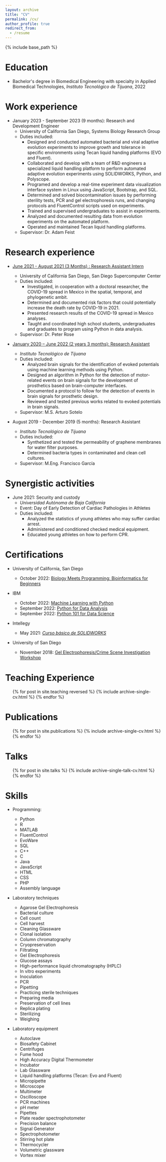 ```yaml
---
layout: archive
title: "CV"
permalink: /cv/
author_profile: true
redirect_from:
  - /resume
---
```


{% include base_path %}

Education
======
* Bachelor's degree in Biomedical Engineering with specialty in Applied Biomedical Technologies, <em>Instituto Tecnológico de Tijuana</em>, 2022

Work experience
======
* January 2023 - September 2023  (9 months): Research and Development Engineer
  * University of California San Diego, Systems Biology Research Group
  * Duties included:
    *	Designed and conducted automated bacterial and viral adaptive evolution experiments to improve growth and tolerance in specific environments using Tecan liquid handing platforms (EVO and Fluent).
    * Collaborated and develop with a team of R&D engineers a specialized liquid handling platform to perform automated adaptive evolution experiments using SOLIDWORKS, Python, and Polyscope.
    * Programed and develop a real-time experiment data visualization interface system in Linux using JavaScript, Bootstrap, and SQL.
    * Determined and solved biocontamination issues by performing sterility tests, PCR and gel electrophoresis runs, and changing protocols and FluentControl scripts used on experiments.
    * Trained and supervised undergraduates to assist in experiments.
    * Analyzed and documented resulting data from evolution experiments on the automated platform.
    * Operated and maintained Tecan liquid handling platforms.
  * Supervisor: Dr. Adam Feist

Research experience
======
* <a href='https://kevin-valenzuela.github.io/portfolio/portfolio-4/'>June 2021 - August 2021 (3 Months) : Research Assistant Intern<a/>
  * University of California San Diego, San Diego Supercomputer Center
  * Duties included:
    * Investigated, in cooperation with a doctoral researcher, the COVID-19 spread in Mexico in the spatial, temporal, and phylogenetic ambit.
    * Determined and documented risk factors that could potentially increase the death rate by COVID-19 in 2021.
    * Presented research results of the COVID-19 spread in Mexico analyses.
    * Taught and coordinated high school students, undergraduates and graduates to program using Python in data analysis.
  * Supervisor: Dr. Peter Rose

* <a href='https://kevin-valenzuela.github.io/portfolio/portfolio-5/'>January 2020 – June 2022 (2 years 3 months): Research Assistant<a/>
  * <em>Instituto Tecnológico de Tijuana</em>
  * Duties included:
    * Analyzed brain signals for the identification of evoked potentials using machine learning methods using Python.
    *	Designed an algorithm in Python for the detection of motor-related events on brain signals for the development of prosthetics based on brain-computer interfaces.
    *	Documented a protocol to follow for the detection of events in brain signals for prosthetic design.
    *	Reviewed and tested previous works related to evoked potentials in brain signals.
  * Supervisor: M.S. Arturo Sotelo

* August 2019 - December 2019 (5 months): Research Assistant
  * <em>Instituto Tecnológico de Tijuana</em>
  * Duties included:
    * Synthetized and tested the permeability of graphene membranes for water filter purposes.
    * Determined bacteria types in contaminated and clean cell cultures.
  * Supervisor: M.Eng. Francisco García

Synergistic activities
======
* June 2021: Security and custody
  * <em>Universidad Autónoma de Baja California</em>
  * Event: Day of Early Detection of Cardiac Pathologies in Athletes
  * Duties included:
    * Analyzed the statistics of young athletes who may suffer cardiac arrest.
    * Administered and conditioned checked medical equipment.
    * Educated young athletes on how to perform CPR.

Certifications
======

* University of California, San Diego
  * October 2022: <a href='https://kevin-valenzuela.github.io/portfolio/portfolio-9/'>Biology Meets Programming: Bioinformatics for Beginners</a>

* IBM
  * October 2022: <a href='https://kevin-valenzuela.github.io/portfolio/portfolio-8/'>Machine Learning with Python</a>
  * September 2022: <a href='https://kevin-valenzuela.github.io/portfolio/portfolio-7/'>Python for Data Analysis</a>
  * September 2022: <a href='https://kevin-valenzuela.github.io/portfolio/portfolio-6/'>Python 101 for Data Science</a>

* Intellegy
  * May 2021: <a href='https://kevin-valenzuela.github.io/portfolio/portfolio-2/'><em>Curso básico de SOLIDWORKS</em></a>

* University of San Diego
  * November 2018: <a href='https://kevin-valenzuela.github.io/portfolio/portfolio-1/'>Gel Electrophoresis/Crime Scene Investigation Workshop</a>

Teaching Experience
======
  <ul>{% for post in site.teaching reversed %}
    {% include archive-single-cv.html %}
  {% endfor %}</ul>

Publications
======
  <ul>{% for post in site.publications %}
    {% include archive-single-cv.html %}
  {% endfor %}</ul>

Talks
======
  <ul>{% for post in site.talks %}
    {% include archive-single-talk-cv.html %}
  {% endfor %}</ul>

Skills
======
* Programming:
  * Python
  * R
  * MATLAB
  * FluentControl
  * EvoWare
  * SQL
  * C++
  * C
  * Java
  * JavaScript
  * HTML
  * CSS
  * PHP
  * Assembly language

* Laboratory techniques
  * Agarose Gel Electrophoresis
  * Bacterial culture
  * Cell count
  * Cell harvest
  * Cleaning Glassware
  * Clonal isolation
  * Column chromatography
  * Cryopreservation
  * Filtrating
  * Gel Electrophoresis
  * Glucose assays
  * High-performance liquid chromatography (HPLC)
  * In vitro experiments
  * Inoculation
  * PCR
  * Pipetting
  * Practicing sterile techniques
  * Preparing media
  * Preservation of cell lines
  * Replica plating
  * Sterilizing
  * Weighing

* Laboratory equipment
  * Autoclave
  * Biosafety Cabinet
  * Centrifuges
  * Fume hood
  * High Accuracy Digital Thermometer
  * Incubator
  * Lab Glassware
  * Liquid handling platforms (Tecan: Evo and Fluent)
  * Micropipette
  * Microscope
  * Multimeter
  * Oscilloscope
  * PCR machines
  * pH meter
  * Pipettes
  * Plate reader spectrophotometer
  * Precision balance
  * Signal Generator
  * Spectrophotometer
  * Stirring hot plate
  * Thermocycler
  * Volumetric glassware
  * Vortex mixer

  <!--
  Service and leadership
  ======
  * Currently signed in to 43 different slack teams
  -->  
